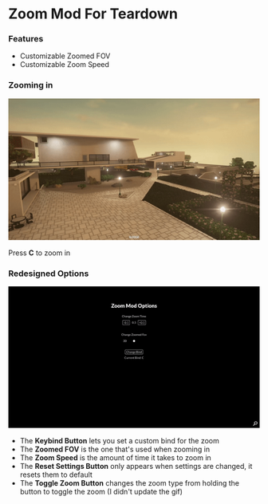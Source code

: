 # Zoom Mod For Teardown
### Features

- Customizable Zoomed FOV
- Customizable Zoom Speed

### Zooming in
![](images/Zoom.gif)

Press **C** to zoom in

### Redesigned Options
![](images/options.gif)

- The **Keybind Button** lets you set a custom bind for the zoom
- The **Zoomed FOV** is the one that's used when zooming in 
- The **Zoom Speed** is the amount of time it takes to zoom in 
- The **Reset Settings Button** only appears when settings are changed, it resets them to default
- The **Toggle Zoom Button** changes the zoom type from holding the button to toggle the zoom (I didn't update the gif)





